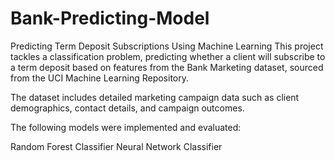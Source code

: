# Bank-Predicting-Model
Predicting Term Deposit Subscriptions Using Machine Learning
This project tackles a classification problem, predicting whether a client will subscribe to a term deposit based on features from the Bank Marketing dataset, sourced from the UCI Machine Learning Repository.

The dataset includes detailed marketing campaign data such as client demographics, contact details, and campaign outcomes.

The following models were implemented and evaluated:

Random Forest Classifier
Neural Network Classifier
